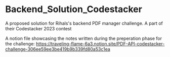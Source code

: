 # Backend_Solution_Codestacker
A proposed solution for Rihals's backend PDF manager challenge. A part of their Codestacker 2023 contest

A notion file showcasing the notes written during the preperation phase for the challenge: 
https://traveling-flame-6a3.notion.site/PDF-API-codestacker-challenge-306ee59ee3be419b9b339fd80a53c1ea
